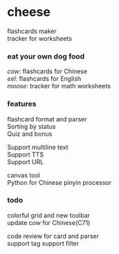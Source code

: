 # cheese

flashcards maker  
tracker for worksheets

### eat your own dog food

*cow*: flashcards for Chinese  
*eel*: flashcards for English  
*moose*: tracker for math worksheets  

### features

flashcard format and parser  
Sorting by status  
Quiz and bonus  

Support multiline text  
Support TTS  
Support URL  
  
canvas tool  
Python for Chinese pinyin processor  

### todo

colorful grid and new toolbar  
update *cow* for Chinese(C71)

code review for card and parser  
support tag
support filter